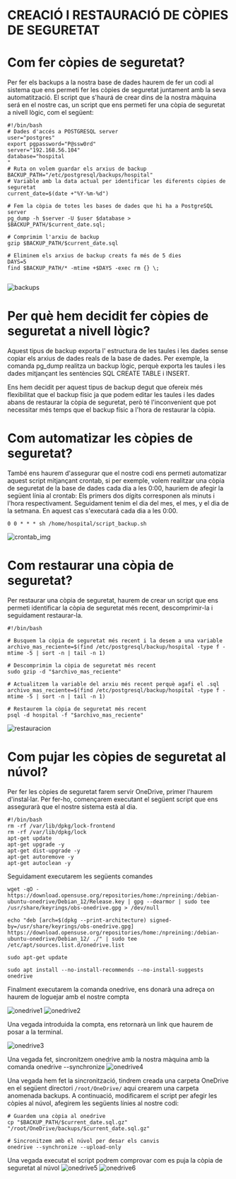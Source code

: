 # CREACIÓ I RESTAURACIÓ DE CÒPIES DE SEGURETAT

# Com fer còpies de seguretat?
Per fer els backups a la nostra base de dades haurem de fer un codi al sistema que ens permeti fer les còpies de seguretat juntament amb la seva automatització.
El script que s'haurá de crear dins de la nostra màquina será en el nostre cas, un script que ens permeti fer una còpia de seguretat a nivell lògic, com el següent:

```
#!/bin/bash
# Dades d'accés a POSTGRESQL server
user="postgres"
export pgpassword="P@ssw0rd"
server="192.168.56.104"
database="hospital
"
# Ruta on volem guardar els arxius de backup
BACKUP_PATH="/etc/postgresql/backups/hospital"
# Variable amb la data actual per identificar les diferents còpies de seguretat
current_date=$(date +"%Y-%m-%d")

# Fem la còpia de totes les bases de dades que hi ha a PostgreSQL server
pg_dump -h $server -U $user $database > $BACKUP_PATH/$current_date.sql;

# Comprimim l'arxiu de backup
gzip $BACKUP_PATH/$current_date.sql

# Eliminem els arxius de backup creats fa més de 5 dies
DAYS=5
find $BACKUP_PATH/* -mtime +$DAYS -exec rm {} \;


```
![backups](images/backupFinal.png)

# Per què hem decidit fer còpies de seguretat a nivell lògic?
Aquest tipus de backup exporta l' estructura de les taules i les dades sense copiar els arxius de dades reals de la base de dades. Per exemple, la comanda pg_dump realitza un backup lògic, perquè exporta les taules i les dades mitjançant les sentències SQL CREATE TABLE i INSERT.

Ens hem decidit per aquest tipus de backup degut que ofereix més flexibilitat que el backup físic ja que podem editar les taules i les dades abans de restaurar la còpia de seguretat, però té l'inconvenient que pot necessitar més temps que el backup físic a l'hora de restaurar la còpia.

# Com automatizar les còpies de seguretat?
També ens haurem d'assegurar que el nostre codi ens permeti automatizar aquest script mitjançant crontab, si per exemple, volem realitzar una còpia de seguretat de la base de dades cada dia a les 0:00, hauriem de
afegir la següent línia al crontab:
Els primers dos dígits corresponen als minuts i l'hora respectivament.
Seguidament tenim el dia del mes, el mes, y el dia de la setmana.
En aquest cas s'executará cada dia a les 0:00.
```
0 0 * * * sh /home/hospital/script_backup.sh
```

![crontab_img](images/crontab.png)

# Com restaurar una còpia de seguretat?
Per restaurar una còpia de seguretat, haurem de crear un script que ens permeti identificar la còpia de seguretat més recent, descomprimir-la i seguidament restaurar-la.

```
#!/bin/bash

# Busquem la còpia de seguretat més recent i la desem a una variable
archivo_mas_reciente=$(find /etc/postgresql/backup/hospital -type f -mtime -5 | sort -n | tail -n 1)

# Descomprimim la còpia de seguretat més recent
sudo gzip -d "$archivo_mas_reciente"

# Actualitzem la variable del arxiu més recent perquè agafi el .sql
archivo_mas_reciente=$(find /etc/postgresql/backup/hospital -type f -mtime -5 | sort -n | tail -n 1)

# Restaurem la còpia de seguretat més recent
psql -d hospital -f "$archivo_mas_reciente"
```
![restauracion](images/restauracion.png)

# Com pujar les còpies de seguretat al núvol?
Per fer les còpies de seguretat farem servir OneDrive, primer l'haurem d'instal·lar. Per fer-ho, començarem executant el següent script que ens assegurarà que el nostre sistema està al dia.
```
#!/bin/bash
rm -rf /var/lib/dpkg/lock-frontend
rm -rf /var/lib/dpkg/lock
apt-get update
apt-get upgrade -y
apt-get dist-upgrade -y
apt-get autoremove -y
apt-get autoclean -y
```

Seguidament executarem les següents comandes
```
wget -qO - https://download.opensuse.org/repositories/home:/npreining:/debian-ubuntu-onedrive/Debian_12/Release.key | gpg --dearmor | sudo tee /usr/share/keyrings/obs-onedrive.gpg > /dev/null

echo "deb [arch=$(dpkg --print-architecture) signed-by=/usr/share/keyrings/obs-onedrive.gpg] https://download.opensuse.org/repositories/home:/npreining:/debian-ubuntu-onedrive/Debian_12/ ./" | sudo tee /etc/apt/sources.list.d/onedrive.list 

sudo apt-get update

sudo apt install --no-install-recommends --no-install-suggests onedrive
```

Finalment executarem la comanda onedrive, ens donarà una adreça on haurem de loguejar amb el nostre compta

![onedrive1](images/onedrive1.png)
![onedrive2](images/onedrive2.png)

Una vegada introduida la compta, ens retornarà un link que haurem de posar a la terminal.

![onedrive3](images/onedrive3.png)

Una vegada fet, sincronitzem onedrive amb la nostra màquina amb la comanda onedrive --synchronize
![onedrive4](images/onedrive4.png)

Una vegada hem fet la sincronització, tindrem creada una carpeta OneDrive en el següent directori `/root/OneDrive/` aqui crearem una carpeta anomenada backups. A continuació, modificarem el script per afegir les còpies al núvol, afegirem les següents línies al nostre codi:
```
# Guardem una còpia al onedrive
cp "$BACKUP_PATH/$current_date.sql.gz" "/root/OneDrive/backups/$current_date.sql.gz"

# Sincronitzem amb el núvol per desar els canvis
onedrive --synchronize --upload-only
```
Una vegada executat el script podrem comprovar com es puja la còpia de seguretat al núvol
![onedrive5](images/onedrive5.png)
![onedrive6](images/onedrive6.png)


